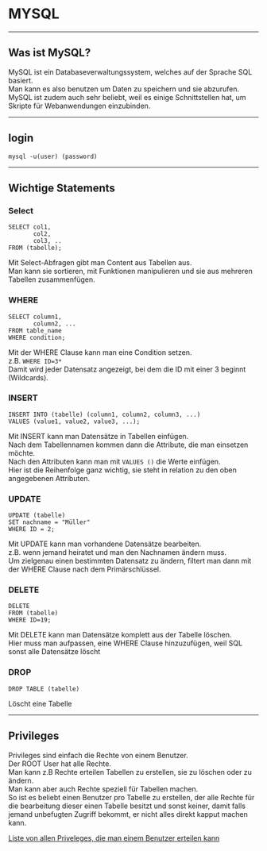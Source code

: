 # MYSQL

---

## Was ist MySQL?

MySQL ist ein Databaseverwaltungssystem, welches auf der Sprache SQL basiert.\
Man kann es also benutzen um Daten zu speichern und sie abzurufen.\
MySQL ist zudem auch sehr beliebt, weil es einige Schnittstellen hat,
um Skripte für Webanwendungen einzubinden.

---

## login

```mysql -u(user) (password)```

---

## Wichtige Statements

### Select

```mysql
SELECT col1,
       col2,
       col3, .. 
FROM (tabelle);
```

Mit Select-Abfragen gibt man Content aus Tabellen aus.\
Man kann sie sortieren, mit Funktionen manipulieren und sie aus
mehreren Tabellen zusammenfügen.

### WHERE

```mysql
SELECT column1,
       column2, ...
FROM table_name
WHERE condition;
```

Mit der WHERE Clause kann man eine Condition setzen.\
z.B. ```WHERE ID=3*```\
Damit wird jeder Datensatz angezeigt, bei dem die ID mit einer 3 beginnt (Wildcards).

### INSERT

```mysql
INSERT INTO (tabelle) (column1, column2, column3, ...)
VALUES (value1, value2, value3, ...);
```

Mit INSERT kann man Datensätze in Tabellen einfügen.\
Nach dem Tabellennamen kommen dann die Attribute, die man einsetzen möchte.\
Nach den Attributen kann man mit ```VALUES ()``` die Werte einfügen.\
Hier ist die Reihenfolge ganz wichtig, sie steht in relation zu den oben angegebenen
Attributen.

### UPDATE

```mysql
UPDATE (tabelle)
SET nachname = "Müller"
WHERE ID = 2;
```

Mit UPDATE kann man vorhandene Datensätze bearbeiten.\
z.B. wenn jemand heiratet und man den Nachnamen ändern muss.\
Um zielgenau einen bestimmten Datensatz zu ändern, filtert man dann mit
der WHERE Clause nach dem Primärschlüssel.

### DELETE

```mysql
DELETE
FROM (tabelle)
WHERE ID=19;
```

Mit DELETE kann man Datensätze komplett aus der Tabelle löschen.\
Hier muss man aufpassen, eine WHERE Clause hinzuzufügen, weil SQL sonst
alle Datensätze löscht

### DROP

```mysql
DROP TABLE (tabelle)
```

Löscht eine Tabelle

---

## Privileges

Privileges sind einfach die Rechte von einem Benutzer.\
Der ROOT User hat alle Rechte.\
Man kann z.B Rechte erteilen Tabellen zu erstellen, sie zu löschen oder zu ändern.\
Man kann aber auch Rechte speziell für Tabellen machen.\
So ist es beliebt einen Benutzer pro Tabelle zu erstellen, der alle Rechte
für die bearbeitung dieser einen Tabelle besitzt und sonst keiner, damit
falls jemand unbefugten Zugriff bekommt, er nicht alles direkt kapput machen kann.

[Liste von allen Priveleges, die man einem Benutzer erteilen kann](https://dev.mysql.com/doc/refman/8.0/en/privileges-provided.html#privileges-provided-summary)